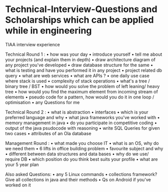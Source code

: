 # Technical-Interview-Questions and Scholarships which can be applied while in engineering

TIAA interview experience

Technical Round 1 :
• how was your day
• introduce yourself
• tell me about your projects (and explain them in depth)
• draw architecture diagram of any project you've developed
• draw database structure for the same
• what is testing and have you performed it in any project
• project related db query
• what are web services
• what are APIs ?
• one daily use case where stack is used
• complexity of stack operations
• what's a tree / binary tree / BST
• how would you solve the problem of left leaning/ heavy tree
• how would you find the maximum element from incoming stream of elements
• pseudo code for a pattern, how would you do it in one loop / optimisation
• any Questions for me

Technical Round 2 :
• what is abstraction
• interfaces
• which is your preferred language and why
• what java frameworks you've worked with
• memory management in java
• do you participate in competitive coding
• output of the java psudocode with reasoning
• write SQL Queries for given two cases
• attributes of an Ola database

Management Round :
• what made you choose IT
• what is an OS, why do we need them
• 6 lifts in office building problem
• favourite subject and why
• different between data structures and data bases
• why do we use/ require DB
• which position do you think best suits your profile
• what are your 5 year plan

Also asked Questions:
• any 5 Linux commands
• collections framework? Give all collections in java and their methods
• Qs on Android if you've worked on it
